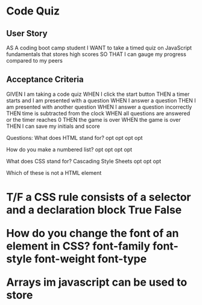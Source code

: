 # Code Quiz

## User Story
AS A coding boot camp student
I WANT to take a timed quiz on JavaScript fundamentals that stores high scores
SO THAT I can gauge my progress compared to my peers

## Acceptance Criteria
GIVEN I am taking a code quiz
WHEN I click the start button
THEN a timer starts and I am presented with a question
WHEN I answer a question
THEN I am presented with another question
WHEN I answer a question incorrectly
THEN time is subtracted from the clock
WHEN all questions are answered or the timer reaches 0
THEN the game is over
WHEN the game is over
THEN I can save my initials and score

Questions:
What does HTML stand for?
opt
opt
opt
opt

How do you make a numbered list?
opt
opt
opt
opt

What does CSS stand for?
Cascading Style Sheets
opt
opt
opt

Which of these is not a HTML element
<h1>
<p>
<body>
<l>

T/F a CSS rule consists of a selector and a declaration block
True
False

How do you change the font of an element in CSS?
font-family
font-style
font-weight
font-type



Arrays im javascript can be used to store